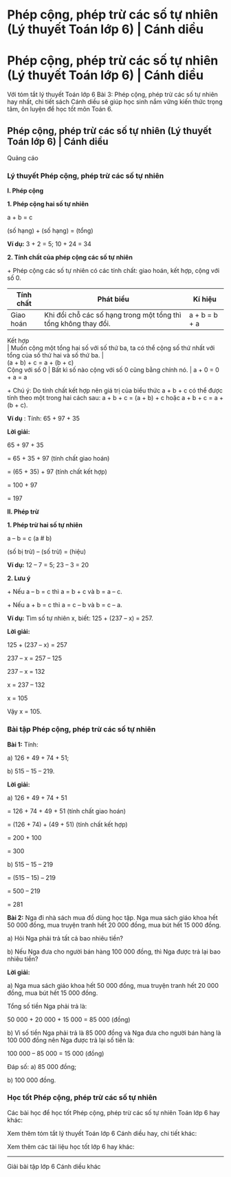 # Phép cộng, phép trừ các số tự nhiên (Lý thuyết Toán lớp 6) | Cánh diều

# Phép cộng, phép trừ các số tự nhiên (Lý thuyết Toán lớp 6) | Cánh diều

Với tóm tắt lý thuyết Toán lớp 6 Bài 3: Phép cộng, phép trừ các số tự nhiên hay nhất, chi tiết sách Cánh diều sẽ giúp học sinh nắm vững kiến thức trọng tâm, ôn luyện để học tốt môn Toán 6.

## Phép cộng, phép trừ các số tự nhiên (Lý thuyết Toán lớp 6) | Cánh diều

Quảng cáo

### **Lý thuyết Phép cộng, phép trừ các số tự nhiên**

**I. Phép cộng**

**1\. Phép cộng hai số tự nhiên**

a + b = c

(số hạng) + (số hạng) = (tổng)

**Ví dụ:** 3 + 2 = 5; 10 + 24 = 34

**2\. Tính chất của phép cộng các số tự nhiên**

\+ Phép cộng các số tự nhiên có các tính chất: giao hoán, kết hợp, cộng với số 0. 

**Tính chất** | **Phát biểu** | **Kí hiệu**  
---|---|---  
Giao hoán | Khi đổi chỗ các số hạng trong một tổng thì tổng không thay đổi.  | a + b = b + a  
Kết hợp   
| Muốn cộng một tổng hai số với số thứ ba, ta có thể cộng số thứ nhất với tổng của số thứ hai và số thứ ba. |    
(a + b) + c = a + (b + c)  
Cộng với số 0  | Bất kì số nào cộng với số 0 cũng bằng chính nó.  | a + 0 = 0 + a = a  
  
\+ Chú ý: Do tính chất kết hợp nên giá trị của biểu thức a + b + c có thể được tính theo một trong hai cách sau: a + b + c = (a + b) + c hoặc a + b + c = a + (b + c). 

**Ví dụ** : Tính: 65 + 97 + 35 

**Lời giải:**

65 + 97 + 35 

= 65 + 35 + 97 (tính chất giao hoán)

= (65 + 35) + 97 (tính chất kết hợp)

= 100 + 97 

= 197 

**II. Phép trừ**

**1\. Phép trừ hai số tự nhiên**

a – b = c (a # b)

(số bị trừ) – (số trừ) = (hiệu)

**Ví dụ:** 12 – 7 = 5; 23 – 3 = 20 

**2\. Lưu ý**

\+ Nếu a – b = c thì a = b + c và b = a – c. 

\+ Nếu a + b = c thì a = c – b và b = c – a.

**Ví dụ:** Tìm số tự nhiên x, biết: 125 + (237 – x) = 257. 

**Lời giải:**

125 + (237 – x) = 257 

237 – x = 257 – 125 

237 – x = 132

x = 237 – 132 

x = 105

Vậy x = 105. 

### **Bài tập Phép cộng, phép trừ các số tự nhiên**

**Bài 1:** Tính:

a) 126 + 49 + 74 + 51;

b) 515 – 15 – 219.

**Lời giải:**

a) 126 + 49 + 74 + 51 

= 126 + 74 + 49 + 51 (tính chất giao hoán)

= (126 + 74) + (49 + 51) (tính chất kết hợp)

= 200 + 100

= 300

b) 515 – 15 – 219 

= (515 – 15) – 219 

= 500 – 219 

= 281 

**Bài 2:** Nga đi nhà sách mua đồ dùng học tập. Nga mua sách giáo khoa hết 50 000 đồng, mua truyện tranh hết 20 000 đồng, mua bút hết 15 000 đồng. 

a) Hỏi Nga phải trả tất cả bao nhiêu tiền?

b) Nếu Nga đưa cho người bán hàng 100 000 đồng, thì Nga được trả lại bao nhiêu tiền?

**Lời giải:**

a) Nga mua sách giáo khoa hết 50 000 đồng, mua truyện tranh hết 20 000 đồng, mua bút hết 15 000 đồng. 

Tổng số tiền Nga phải trả là:

50 000 + 20 000 + 15 000 = 85 000 (đồng)

b) Vì số tiền Nga phải trả là 85 000 đồng và Nga đưa cho người bán hàng là 100 000 đồng nên Nga được trả lại số tiền là: 

100 000 – 85 000 = 15 000 (đồng)

Đáp số: a) 85 000 đồng;

b) 100 000 đồng.

### **Học tốt Phép cộng, phép trừ các số tự nhiên**

Các bài học để học tốt Phép cộng, phép trừ các số tự nhiên Toán lớp 6 hay khác:

Xem thêm tóm tắt lý thuyết Toán lớp 6 Cánh diều hay, chi tiết khác:

Xem thêm các tài liệu học tốt lớp 6 hay khác:

* * *

Giải bài tập lớp 6 Cánh diều khác
